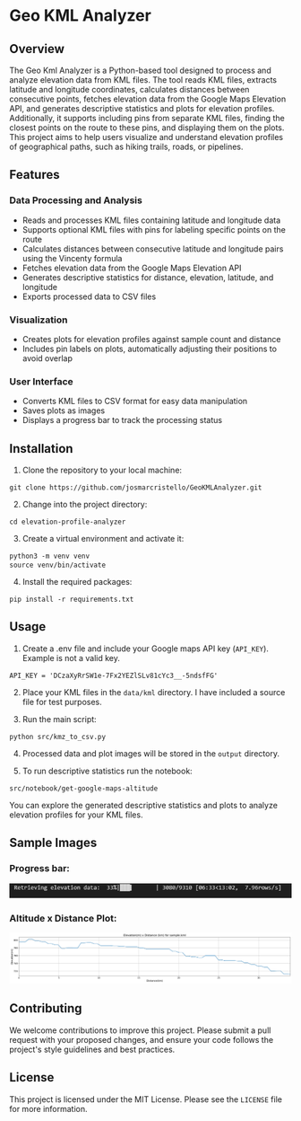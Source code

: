 # Geo KML Analyzer

## Overview

The Geo Kml Analyzer is a Python-based tool designed to process and analyze elevation data from KML files. The tool reads KML files, extracts latitude and longitude coordinates, calculates distances between consecutive points, fetches elevation data from the Google Maps Elevation API, and generates descriptive statistics and plots for elevation profiles. Additionally, it supports including pins from separate KML files, finding the closest points on the route to these pins, and displaying them on the plots. This project aims to help users visualize and understand elevation profiles of geographical paths, such as hiking trails, roads, or pipelines.

## Features

### Data Processing and Analysis
- Reads and processes KML files containing latitude and longitude data
- Supports optional KML files with pins for labeling specific points on the route
- Calculates distances between consecutive latitude and longitude pairs using the Vincenty formula
- Fetches elevation data from the Google Maps Elevation API
- Generates descriptive statistics for distance, elevation, latitude, and longitude
- Exports processed data to CSV files

### Visualization
- Creates plots for elevation profiles against sample count and distance
- Includes pin labels on plots, automatically adjusting their positions to avoid overlap

### User Interface
- Converts KML files to CSV format for easy data manipulation
- Saves plots as images
- Displays a progress bar to track the processing status

## Installation

1. Clone the repository to your local machine:
```
git clone https://github.com/josmarcristello/GeoKMLAnalyzer.git
```

2. Change into the project directory:
```
cd elevation-profile-analyzer
```
3. Create a virtual environment and activate it:

```
python3 -m venv venv
source venv/bin/activate
```
4. Install the required packages:
```
pip install -r requirements.txt
```

## Usage

1. Create a .env file and include your Google maps API key (`API_KEY`). Example is not a valid key.
```
API_KEY = 'DCzaXyRrSW1e-7Fx2YEZlSLv81cYc3__-5ndsfFG'
```

2. Place your KML files in the `data/kml` directory. I have included a source file for test purposes.

3. Run the main script:

```
python src/kmz_to_csv.py
```

4. Processed data and plot images will be stored in the `output` directory.

5. To run descriptive statistics run the notebook: 
```
src/notebook/get-google-maps-altitude
```
You can explore the generated descriptive statistics and plots to analyze elevation profiles for your KML files.

## Sample Images
### Progress bar:

![Progress Bar](./public/progress_bar.gif)

### Altitude x Distance Plot:
![Altitude x Distance Plot](./public/altitude_x_distance_sample.png)

## Contributing

We welcome contributions to improve this project. Please submit a pull request with your proposed changes, and ensure your code follows the project's style guidelines and best practices.

## License

This project is licensed under the MIT License. Please see the `LICENSE` file for more information.